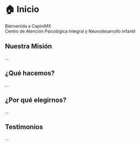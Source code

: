 # 🏠 Inicio

Bienvenida a CapiniMX  
Centro de Atención Psicológica Integral y Neurodesarrollo Infantil

## Nuestra Misión

...

## ¿Qué hacemos?

...

## ¿Por qué elegirnos?

...

## Testimonios

...
